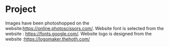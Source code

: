 # Project
Images have been photoshopped on the website:https://online.photoscissors.com/.
Website font is selected from the website : https://fonts.google.com/.
Website logo is designed from the website :https://logomaker.thehoth.com/ 
